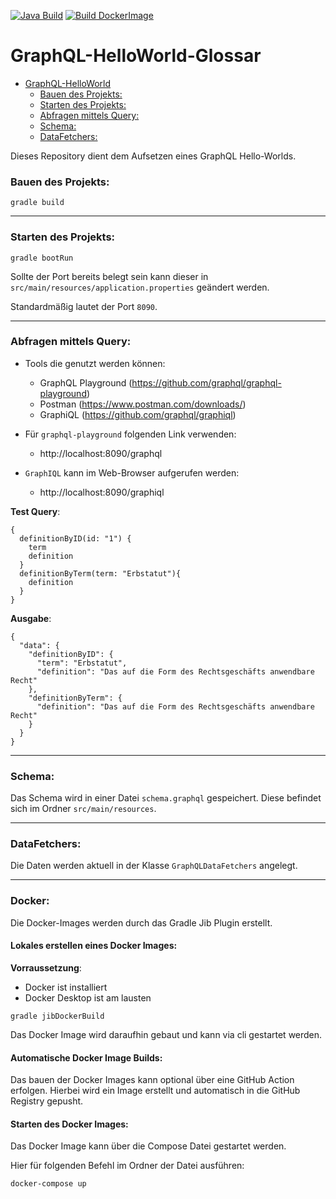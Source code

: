[![Java Build](https://github.com/ni920/GraphQL-HelloWorld/actions/workflows/gradle.yml/badge.svg)](https://github.com/ni920/GraphQL-HelloWorld/actions/workflows/gradle.yml)
[![Build DockerImage](https://github.com/ni920/GraphQL-HelloWorld/actions/workflows/buildImage.yml/badge.svg)](https://github.com/ni920/GraphQL-HelloWorld/actions/workflows/buildImage.yml)

# GraphQL-HelloWorld-Glossar

- [GraphQL-HelloWorld](#graphql-helloworld)
    - [Bauen des Projekts:](#bauen-des-projekts)
    - [Starten des Projekts:](#starten-des-projekts)
    - [Abfragen mittels Query:](#abfragen-mittels-query)
    - [Schema:](#schema)
    - [DataFetchers:](#datafetchers)

Dieses Repository dient dem Aufsetzen eines GraphQL Hello-Worlds.

### Bauen des Projekts:
```
gradle build
```

---

### Starten des Projekts:
```
gradle bootRun
```
Sollte der Port bereits belegt sein kann dieser in `src/main/resources/application.properties` geändert werden.

Standardmäßig lautet der Port `8090`.

---

### Abfragen mittels Query:
+ Tools die genutzt werden können:
  + GraphQL Playground (https://github.com/graphql/graphql-playground)
  + Postman (https://www.postman.com/downloads/)
  + GraphiQL (https://github.com/graphql/graphiql)
  

+ Für `graphql-playground` folgenden Link verwenden:

  + http://localhost:8090/graphql

+ `GraphIQL` kann im Web-Browser aufgerufen werden:

  + http://localhost:8090/graphiql

**Test Query**:
```
{
  definitionByID(id: "1") {
    term
    definition
  }
  definitionByTerm(term: "Erbstatut"){
    definition
  }
}
```

**Ausgabe**: 
```
{
  "data": {
    "definitionByID": {
      "term": "Erbstatut",
      "definition": "Das auf die Form des Rechtsgeschäfts anwendbare Recht"
    },
    "definitionByTerm": {
      "definition": "Das auf die Form des Rechtsgeschäfts anwendbare Recht"
    }
  }
}
````

---

### Schema:

Das Schema wird in einer Datei `schema.graphql` gespeichert.
Diese befindet sich im Ordner `src/main/resources`.

---

### DataFetchers:

Die Daten werden aktuell in der Klasse `GraphQLDataFetchers` angelegt.


--- 

### Docker:

Die Docker-Images werden durch das Gradle Jib Plugin erstellt.

#### Lokales erstellen eines Docker Images:

**Vorraussetzung**:
+ Docker ist installiert
+ Docker Desktop ist am lausten

```
gradle jibDockerBuild
```

Das Docker Image wird daraufhin gebaut und kann via 
cli gestartet werden.

#### Automatische Docker Image Builds:

Das bauen der Docker Images kann optional über eine 
GitHub Action erfolgen. 
Hierbei wird ein Image erstellt und automatisch in die 
GitHub Registry gepusht.

#### Starten des Docker Images:

Das Docker Image kann über die Compose Datei gestartet werden.

Hier für folgenden Befehl im Ordner der Datei ausführen:

```
docker-compose up
```

[//]: # (<br>)

[//]: # (<br>)

[//]: # (<br>)

[//]: # (<br>)

[//]: # ()
[//]: # (<a rel="license" href="http://creativecommons.org/licenses/by-nc-nd/4.0/"><img alt="Creative Commons Lizenzvertrag" style="border-width:0" src="https://i.creativecommons.org/l/by-nc-nd/4.0/88x31.png" /></a><br />Dieses Werk ist lizenziert unter einer <a rel="license" href="http://creativecommons.org/licenses/by-nc-nd/4.0/">Creative Commons Namensnennung - Nicht kommerziell - Keine Bearbeitungen 4.0 International Lizenz</a>.)
